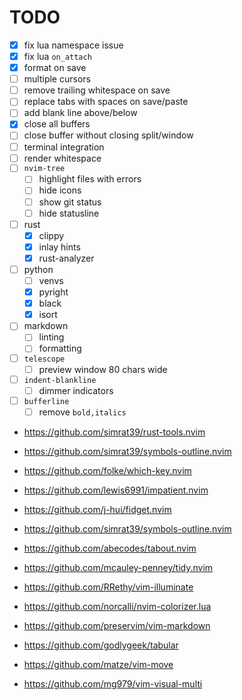# TODO

- [x] fix lua namespace issue
- [x] fix lua `on_attach` 
- [x] format on save
- [ ] multiple cursors
- [ ] remove trailing whitespace on save
- [ ] replace tabs with spaces on save/paste
- [ ] add blank line above/below
- [x] close all buffers
- [ ] close buffer without closing split/window
- [ ] terminal integration
- [ ] render whitespace
- [ ] `nvim-tree`
    - [ ] highlight files with errors
    - [ ] hide icons
    - [ ] show git status
    - [ ] hide statusline
- [ ] rust
    - [x] clippy
    - [x] inlay hints
    - [x] rust-analyzer
- [ ] python
    - [ ] venvs
    - [x] pyright
    - [x] black
    - [x] isort
- [ ] markdown
    - [ ] linting
    - [ ] formatting
- [ ] `telescope`
    - [ ] preview window 80 chars wide
- [ ] `indent-blankline`
    - [ ] dimmer indicators
- [ ] `bufferline`
    - [ ] remove `bold,italics`

- https://github.com/simrat39/rust-tools.nvim
- https://github.com/simrat39/symbols-outline.nvim
- https://github.com/folke/which-key.nvim
- https://github.com/lewis6991/impatient.nvim
- https://github.com/j-hui/fidget.nvim
- https://github.com/simrat39/symbols-outline.nvim
- https://github.com/abecodes/tabout.nvim
- https://github.com/mcauley-penney/tidy.nvim
- https://github.com/RRethy/vim-illuminate
- https://github.com/norcalli/nvim-colorizer.lua

- https://github.com/preservim/vim-markdown
- https://github.com/godlygeek/tabular

- https://github.com/matze/vim-move
- https://github.com/mg979/vim-visual-multi

